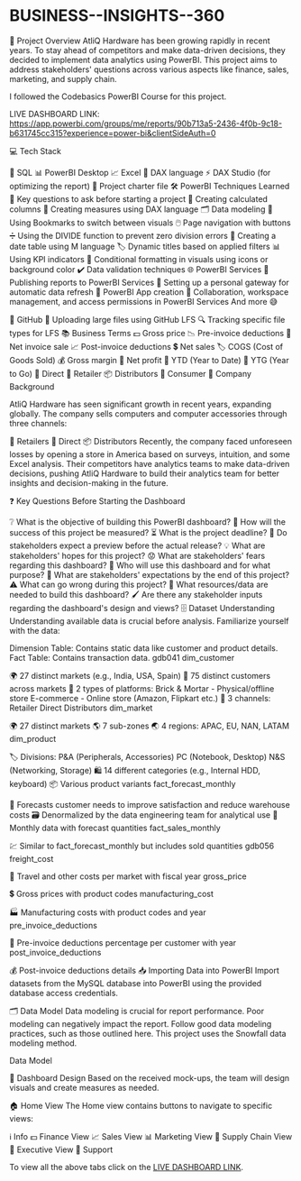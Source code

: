# BUSINESS--INSIGHTS--360
🌟 Project Overview
AtliQ Hardware has been growing rapidly in recent years. To stay ahead of competitors and make data-driven decisions, they decided to implement data analytics using PowerBI. This project aims to address stakeholders' questions across various aspects like finance, sales, marketing, and supply chain.

I followed the Codebasics PowerBI Course for this project.

LIVE DASHBOARD LINK:
https://app.powerbi.com/groups/me/reports/90b713a5-2436-4f0b-9c18-b631745cc315?experience=power-bi&clientSideAuth=0


💻 Tech Stack

🐬 SQL
📊 PowerBI Desktop
📈 Excel
🧮 DAX language
⚡ DAX Studio (for optimizing the report)
📜 Project charter file
🛠️ PowerBI Techniques Learned
🧠 Key questions to ask before starting a project
🧮 Creating calculated columns
🔢 Creating measures using DAX language
🗂️ Data modeling
📑 Using Bookmarks to switch between visuals
🖱️ Page navigation with buttons
➗ Using the DIVIDE function to prevent zero division errors
📅 Creating a date table using M language
🏷️ Dynamic titles based on applied filters
📊 Using KPI indicators
🎨 Conditional formatting in visuals using icons or background color
✔️ Data validation techniques
🌐 PowerBI Services
🚀 Publishing reports to PowerBI Services
🔄 Setting up a personal gateway for automatic data refresh
📱 PowerBI App creation
🤝 Collaboration, workspace management, and access permissions in PowerBI Services
And more 😅

🐙 GitHub
📂 Uploading large files using GitHub LFS
🔍 Tracking specific file types for LFS
📚 Business Terms
💵 Gross price
📉 Pre-invoice deductions
🧾 Net invoice sale
📈 Post-invoice deductions
💲 Net sales
🏷️ COGS (Cost of Goods Sold)
💰 Gross margin
💸 Net profit
📆 YTD (Year to Date)
📅 YTG (Year to Go)
🛒 Direct
🏬 Retailer
📦 Distributors
👥 Consumer
🏢 Company Background

AtliQ Hardware has seen significant growth in recent years, expanding globally. The company sells computers and computer accessories through three channels:

🏬 Retailers
🛒 Direct
📦 Distributors
Recently, the company faced unforeseen losses by opening a store in America based on surveys, intuition, and some Excel analysis. Their competitors have analytics teams to make data-driven decisions, pushing AtliQ Hardware to build their analytics team for better insights and decision-making in the future.

❓ Key Questions Before Starting the Dashboard

❔ What is the objective of building this PowerBI dashboard?
📏 How will the success of this project be measured?
⏳ What is the project deadline?
👀 Do stakeholders expect a preview before the actual release?
💡 What are stakeholders' hopes for this project?
😟 What are stakeholders' fears regarding this dashboard?
👥 Who will use this dashboard and for what purpose?
🎯 What are stakeholders' expectations by the end of this project?
⚠️ What can go wrong during this project?
📄 What resources/data are needed to build this dashboard?
🖌️ Are there any stakeholder inputs regarding the dashboard's design and views?
🗄️ Dataset Understanding
Understanding available data is crucial before analysis. Familiarize yourself with the data:

Dimension Table: Contains static data like customer and product details.
Fact Table: Contains transaction data.
gdb041
dim_customer

🌍 27 distinct markets (e.g., India, USA, Spain)
👥 75 distinct customers across markets
🏢 2 types of platforms:
 Brick & Mortar - Physical/offline store
 E-commerce - Online store (Amazon, Flipkart etc.)
🛒 3 channels:
 Retailer
 Direct
 Distributors
dim_market

🌍 27 distinct markets
🌎 7 sub-zones
🌏 4 regions: APAC, EU, NAN, LATAM
dim_product

🏷️ Divisions:
 P&A (Peripherals, Accessories)
 PC (Notebook, Desktop)
 N&S (Networking, Storage)
🛍️ 14 different categories (e.g., Internal HDD, keyboard)
📦 Various product variants
fact_forecast_monthly

🔮 Forecasts customer needs to improve satisfaction and reduce warehouse costs
🗃️ Denormalized by the data engineering team for analytical use
📅 Monthly data with forecast quantities
fact_sales_monthly

💹 Similar to fact_forecast_monthly but includes sold quantities
gdb056
freight_cost

🚚 Travel and other costs per market with fiscal year
gross_price

💲 Gross prices with product codes
manufacturing_cost

🏭 Manufacturing costs with product codes and year
pre_invoice_deductions

💸 Pre-invoice deductions percentage per customer with year
post_invoice_deductions

💰 Post-invoice deductions details
📥 Importing Data into PowerBI
Import datasets from the MySQL database into PowerBI using the provided database access credentials.

🗂️ Data Model
Data modeling is crucial for report performance. Poor modeling can negatively impact the report. Follow good data modeling practices, such as those outlined here. This project uses the Snowfall data modeling method.

Data Model

🎨 Dashboard Design
Based on the received mock-ups, the team will design visuals and create measures as needed.

🏠 Home View
The Home view contains buttons to navigate to specific views:


ℹ️ Info
💵 Finance View
📈 Sales View
📊 Marketing View
🚚 Supply Chain View
👔 Executive View
💬 Support

To view all the above tabs click on the [LIVE DASHBOARD LINK](https://app.powerbi.com/groups/me/reports/90b713a5-2436-4f0b-9c18-b631745cc315?experience=power-bi&clientSideAuth=0).


